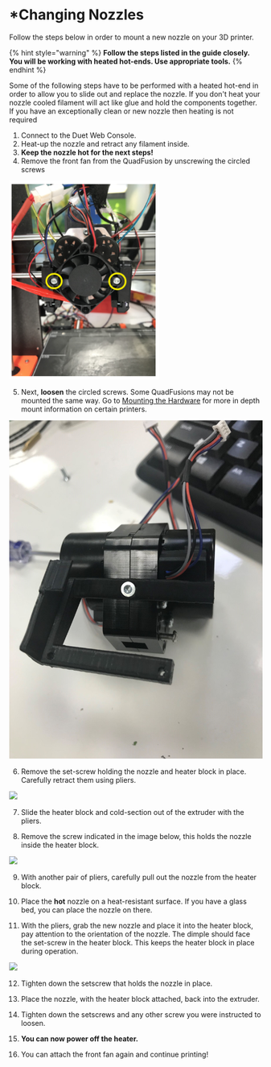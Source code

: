 # \*Changing Nozzles

Follow the steps below in order to mount a new nozzle on your 3D printer.

{% hint style="warning" %}
**Follow the steps listed in the guide closely. You will be working with heated hot-ends. Use appropriate tools.**
{% endhint %}

Some of the following steps have to be performed with a heated hot-end in order to allow you to slide out and replace the nozzle. If you don't heat your nozzle cooled filament will act like glue and hold the components together. If you have an exceptionally clean or new nozzle then heating is not required

1. Connect to the Duet Web Console.
2. Heat-up the nozzle and retract any filament inside.
3. **Keep the nozzle hot for the next steps!** 
4. Remove the front fan from the QuadFusion by unscrewing the circled screws

![](../.gitbook/assets/image%20%2825%29.png)

5. Next, **loosen** the circled screws. Some QuadFusions may not be mounted the same way. Go to [Mounting the Hardware]() for more in depth mount information on certain printers.

![](../.gitbook/assets/image%20%2867%29.png)

6. Remove the set-screw holding the nozzle and heater block in place. Carefully retract them using pliers.

  ![](../.gitbook/assets/howtoholdcompound.jpg)

7. Slide the heater block and cold-section out of the extruder with the pliers.

8. Remove the screw indicated in the image below, this holds the nozzle inside the heater block.

 ![](../.gitbook/assets/removenozzlesetscrew.jpg) 

9. With another pair of pliers, carefully pull out the nozzle from the heater block.

10. Place the **hot** nozzle on a heat-resistant surface. If you have a glass bed, you can place the nozzle on there.

11. With the pliers, grab the new nozzle and place it into the heater block, pay attention to the orientation of the nozzle. The dimple should face the set-screw in the heater block. This keeps the heater block in place during operation.

 ![](../.gitbook/assets/nozzle-dimple.jpg) 

12. Tighten down the setscrew that holds the nozzle in place.

13. Place the nozzle, with the heater block attached, back into the extruder.

14. Tighten down the setscrews and any other screw you were instructed to loosen.

15. **You can now power off the heater.**

16. You can attach the front fan again and continue printing!

